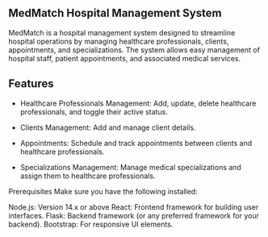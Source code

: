 
## MedMatch Hospital Management System

MedMatch is a hospital management system designed to streamline hospital operations by managing healthcare professionals, clients, appointments, and specializations. The system allows easy management of hospital staff, patient appointments, and associated medical services.

## Features
- Healthcare Professionals Management: Add, update, delete healthcare professionals, and toggle their active status.

- Clients Management: Add and manage client details.

- Appointments: Schedule and track appointments between clients and healthcare professionals.

- Specializations Management: Manage medical specializations and assign them to healthcare professionals.


Prerequisites
Make sure you have the following installed:

Node.js: Version 14.x or above
React: Frontend framework for building user interfaces.
Flask: Backend framework (or any preferred framework for your backend).
Bootstrap: For responsive UI elements.
